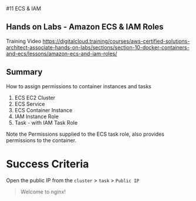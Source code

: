 #11 ECS & IAM

## Hands on Labs - Amazon ECS & IAM Roles

Training Video
https://digitalcloud.training/courses/aws-certified-solutions-architect-associate-hands-on-labs/sections/section-10-docker-containers-and-ecs/lessons/amazon-ecs-and-iam-roles/

## Summary

How to assign permissions to container instances and tasks

1. ECS EC2 Cluster
2. ECS Service
3. ECS Container Instance
4. IAM Instance Role
5. Task - with IAM Task Role

Note the Permissions supplied to the ECS task role, also provides permissions to the container.

# Success Criteria

Open the public IP from the `cluster` > `task` > `Public IP`

> Welcome to nginx!
